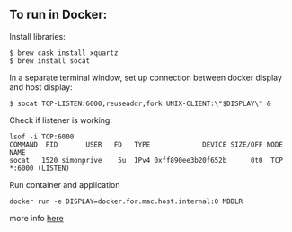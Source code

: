 ## To run in Docker:

Install libraries:
```
$ brew cask install xquartz
$ brew install socat
```

In a separate terminal window, set up connection between docker display and host display:
```
$ socat TCP-LISTEN:6000,reuseaddr,fork UNIX-CLIENT:\"$DISPLAY\" &
```

Check if listener is working:
```
lsof -i TCP:6000
COMMAND  PID       USER   FD   TYPE             DEVICE SIZE/OFF NODE NAME
socat   1520 simonprive    5u  IPv4 0xff890ee3b20f652b      0t0  TCP *:6000 (LISTEN)
```

Run container and application
```
docker run -e DISPLAY=docker.for.mac.host.internal:0 MBDLR
```

more info [here](https://github.com/moby/moby/issues/8710)
